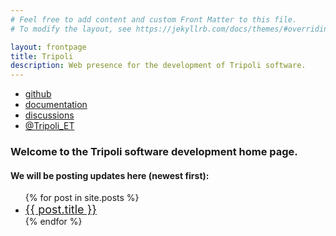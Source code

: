 ```yaml
---
# Feel free to add content and custom Front Matter to this file.
# To modify the layout, see https://jekyllrb.com/docs/themes/#overriding-theme-defaults

layout: frontpage
title: Tripoli
description: Web presence for the development of Tripoli software.
---
```

<div class="navbar">
  <div class="navbar-inner">
      <ul class="nav">
          <li><a href="https://github.com/CIRDLES/Tripoli">github</a></li>
          <li><a href="https://cirdles.org/tripoli-manual/">documentation</a></li>
          <li><a href="https://github.com/CIRDLES/Tripoli/discussions">discussions</a></li>
          <li><a href="https://twitter.com/Tripoli_ET">@Tripoli_ET</a></li>
      </ul>
  </div>
</div>

### Welcome to the Tripoli software development home page.

#### We will be posting updates here (newest first):
<ul>
  {% for post in site.posts %}
    <li>
      <a style="font-size: 18px;" href="{{ site.JB.BASE_PATH }}{{ post.url }}">{{ post.title }}</a>
    </li>
  {% endfor %}
</ul>